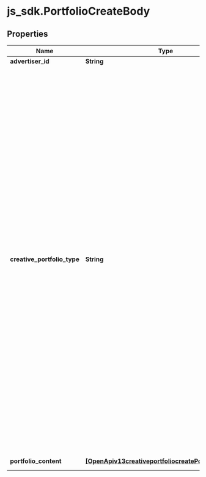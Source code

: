 # js_sdk.PortfolioCreateBody

## Properties
Name | Type | Description | Notes
------------ | ------------- | ------------- | -------------
**advertiser_id** | **String** | The advertiser ID | [required] 
**creative_portfolio_type** | **String** | Type of the portfolio. Enum values: &#x60;CTA&#x60; (call-to-action text), &#x60;CARD&#x60; (card), &#x60;PREMIUM_BADGE&#x60; (badge pop-up)， &#x60;STICKER&#x60; (countdown sticker) ,&#x60;DOWNLOAD_CARD&#x60; (Download Card), &#x60;PRODUCT_CARD&#x60; (Product Card). The default value is &#x60;CTA&#x60;. See examples of Countdown Stickers Download Cards and in [Portfolios](https://ads.tiktok.com/marketing_api/docs?id&#x3D;1739361803446273), and see examples of Countdown Sticker and Download Card in [Countdown Sticker](https://ads.tiktok.com/help/article?aid&#x3D;10007423) and [Download Card](https://ads.tiktok.com/help/article?aid&#x3D;10007086).Note: You can only create one countdown sticker at a time.Countdown Sticker is an allowlist-only feature for auction ads with the advertising objective (&#x60;objective_type&#x60;) as App Installs (&#x60;APP_INSTALL&#x60;), App Promotion (&#x60;APP_PROMOTION&#x60;), Traffic (&#x60;TRAFFIC&#x60;), or Conversion (&#x60;CONVERSIONS&#x60;). If you would like to access it for auction ads with these objectives , please contact your TikTok representative.Download Card is currently an allowlist-only feature. If you would like to access it, please contact your TikTok representative. Product Cards can only be used in Video Shopping Ads. | [optional] 
**portfolio_content** | [**[OpenApiv13creativeportfoliocreatePortfolioContent]**](OpenApiv13creativeportfoliocreatePortfolioContent.md) | The content of the portfolio | [optional] 
